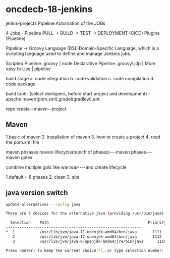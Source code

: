 # oncdecb-18-jenkins
jenkis-projects
Pipeline
Automation of the JOBs

4 Jobs - Pipeline PULL -> BUILD -> TEST -> DEPLOYMENT (CICD) Plugins (Pipeline)

Pipeline -> Groovy Language (DSL)Domain-Specific Language, which is a scripting language used to define and manage Jenkins jobs.

 Scripted Pipeline .groovy | node Declarative Pipeline .groovy/.jdp
  | More easy to Use | pipeline

build stage
a. code integration
b. code validation
c. code compilation
d. code package

build tool:- (select devlopers, before start  project and development)
-apache maven(pom.xml),gradel(gradlew),ant

repo create--maven--project


## Maven

1.basic of maven
2. installation of maven
3. how to create a project
4. read the pom.xml file


maven phsases
maven lifecycle(bunch of phases)---maven phases---maven goles

combine multiple gols like war:war----and create lifecycle


1.default = 8 phases
2. clean
3. site

java version switch
------------------
```bash
update-alternatives --config java
```

```bash
There are 3 choices for the alternative java (providing /usr/bin/java).

  Selection    Path                                            Priority   Status
------------------------------------------------------------
*  1           /usr/lib/jvm/java-11-openjdk-amd64/bin/java       1111      auto mode
   2           /usr/lib/jvm/java-17-openjdk-amd64/bin/java       1112      manual mode
   3           /usr/lib/jvm/java-8-openjdk-amd64/jre/bin/java      1110      manual mode

Press <enter> to keep the current choice[*], or type selection number: 2
```